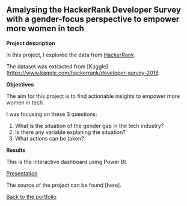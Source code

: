 ## Amalysing the HackerRank Developer Survey with a gender-focus perspective to empower more women in tech


**Project description**

In this project, I explored the data from [HackerRank](https://www.hackerrank.com/). 

The dataset was extracted from [Kaggle](https://www.kaggle.com/hackerrank/developer-survey-2018.


 

**Objectives** 

The aim for this project is to find actionable insights to empower more women in tech.

I was focusing on these 3 questions:

1. What is the situation of the gender gap in the tech industry?
2. Is there any variable explaning the situation?
3. What actions can be taken? 


**Results**

This is the interactive dashboard using Power BI. 

[Presentation](/pdf/Capstone3.pdf)



The source of the project can be found [here].


[Back to the portfolio](https://tuyenshares.github.io/)
